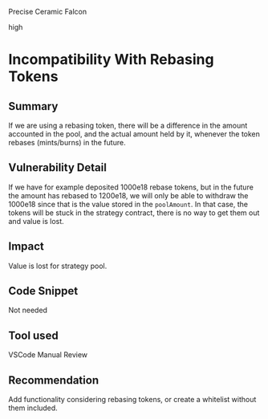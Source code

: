 Precise Ceramic Falcon

high

# Incompatibility With Rebasing Tokens
## Summary
If we are using a rebasing token, there will be a difference in the amount accounted in the pool, and the actual amount held by it, whenever the token rebases (mints/burns) in the future.
## Vulnerability Detail
If we have for example deposited 1000e18 rebase tokens, but in the future the amount has rebased to 1200e18, we will only be able to withdraw the 1000e18 since that is the value stored in the `poolAmount`. In that case, the tokens will be stuck in the strategy contract, there is no way to get them out and value is lost.
## Impact
Value is lost for strategy pool.
## Code Snippet
Not needed
## Tool used
VSCode
Manual Review
## Recommendation
Add functionality considering rebasing tokens, or create a whitelist without them included.